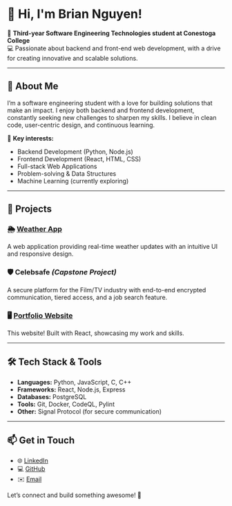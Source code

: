 # 👋 Hi, I'm Brian Nguyen!  
🚀 **Third-year Software Engineering Technologies student at Conestoga College**  
💻 Passionate about backend and front-end web development, with a drive for creating innovative and scalable solutions.

---

## 🧩 About Me  
I’m a software engineering student with a love for building solutions that make an impact. I enjoy both backend and frontend development, constantly seeking new challenges to sharpen my skills. I believe in clean code, user-centric design, and continuous learning.  

🔑 **Key interests:**  
- Backend Development (Python, Node.js)  
- Frontend Development (React, HTML, CSS)  
- Full-stack Web Applications  
- Problem-solving & Data Structures  
- Machine Learning (currently exploring)  

---

## 💼 Projects  

### 🌦️ [Weather App](#)  
A web application providing real-time weather updates with an intuitive UI and responsive design.  

### 🛡️ Celebsafe *(Capstone Project)*  
A secure platform for the Film/TV industry with end-to-end encrypted communication, tiered access, and a job search feature.  

### 🖥️ [Portfolio Website](#)  
This website! Built with React, showcasing my work and skills.  

---

## 🛠️ Tech Stack & Tools  
- **Languages:** Python, JavaScript, C, C++  
- **Frameworks:** React, Node.js, Express  
- **Databases:** PostgreSQL  
- **Tools:** Git, Docker, CodeQL, Pylint  
- **Other:** Signal Protocol (for secure communication)  

---

## 📫 Get in Touch  
- 🌐 [LinkedIn](#)  
- 💻 [GitHub](#)  
- ✉️ [Email](mailto:#)  

Let’s connect and build something awesome! 🚀
